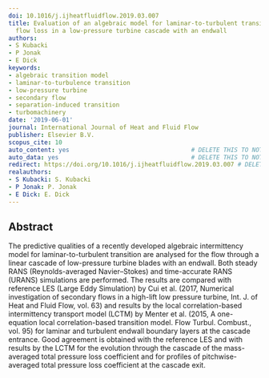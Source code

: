 ```yaml
---
doi: 10.1016/j.ijheatfluidflow.2019.03.007
title: Evaluation of an algebraic model for laminar-to-turbulent transition on secondary
  flow loss in a low-pressure turbine cascade with an endwall
authors:
- S Kubacki
- P Jonak
- E Dick
keywords:
- algebraic transition model
- laminar-to-turbulence transition
- low-pressure turbine
- secondary flow
- separation-induced transition
- turbomachinery
date: '2019-06-01'
journal: International Journal of Heat and Fluid Flow
publisher: Elsevier B.V.
scopus_cite: 10
auto_content: yes                                  # DELETE THIS TO NOT AUTO GENERATE CONTENT
auto_data: yes                                     # DELETE THIS TO NOT AUTO GENERATE METADATA
redirect: https://doi.org/10.1016/j.ijheatfluidflow.2019.03.007 # DELETE THIS TO NOT REDIRECT
realauthors:
- S Kubacki: S. Kubacki
- P Jonak: P. Jonak
- E Dick: E. Dick
---
```



## Abstract
The predictive qualities of a recently developed algebraic intermittency model for laminar-to-turbulent transition are analysed for the flow through a linear cascade of low-pressure turbine blades with an endwall. Both steady RANS (Reynolds-averaged Navier–Stokes) and time-accurate RANS (URANS) simulations are performed. The results are compared with reference LES (Large Eddy Simulation) by Cui et al. (2017, Numerical investigation of secondary flows in a high-lift low pressure turbine, Int. J. of Heat and Fluid Flow, vol. 63) and results by the local correlation-based intermittency transport model (LCTM) by Menter et al. (2015, A one-equation local correlation-based transition model. Flow Turbul. Combust., vol. 95) for laminar and turbulent endwall boundary layers at the cascade entrance. Good agreement is obtained with the reference LES and with results by the LCTM for the evolution through the cascade of the mass-averaged total pressure loss coefficient and for profiles of pitchwise-averaged total pressure loss coefficient at the cascade exit.
